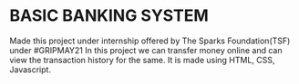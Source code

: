 # BASIC BANKING SYSTEM
Made this project under internship offered by The Sparks Foundation(TSF) under #GRIPMAY21
In this project we can transfer money online and can view the transaction history for the same.
It is made using HTML, CSS, Javascript.
